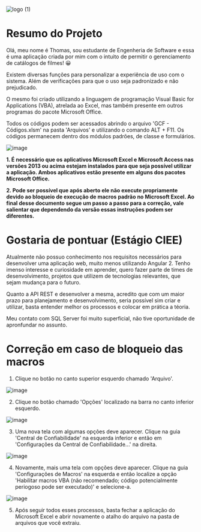 ![logo (1)](https://user-images.githubusercontent.com/101607968/198910701-dd220728-d8f0-4aa8-94c1-ff92b2dc0399.png)

# Resumo do Projeto

Olá, meu nome é Thomas, sou estudante de Engenheria de Software e essa é uma aplicação criada por mim com o intuito de permitir o gerenciamento de catálogos de filmes! 😀

Existem diversas funções para personalizar a experiência de uso com o sistema. Além de verificações para que o uso seja padronizado e não prejudicado.

O mesmo foi criado utilizando a linguagem de programação Visual Basic for Applications (VBA), atrelada ao Excel, mas também presente em outros programas do pacote Microsoft Office.

Todos os códigos podem ser acessados abrindo o arquivo 'GCF - Códigos.xlsm' na pasta 'Arquivos' e utilizando o comando ALT + F11. Os códigos permanecem dentro dos módulos padrões, de classe e formulários.

![image](https://user-images.githubusercontent.com/101607968/198916046-9cf4179b-a247-4e11-a382-c2478e6e737b.png)


**1. É necessário que os aplicativos Microsoft Excel e Microsoft Access nas versões 2013 ou acima estejam instalados para que seja possível utilizar a aplicação. Ambos aplicativos estão presente em alguns dos pacotes Microsoft Office.**

**2. Pode ser possível que após aberto ele não execute propriamente devido ao bloqueio de execução de macros padrão no Microsoft Excel. Ao final desse documento segue um passo a passo para a correção, vale salientar que dependendo da versão essas instruções podem ser diferentes.**


# Gostaria de pontuar (Estágio CIEE)

Atualmente não possuo conhecimento nos requisitos necessários para desenvolver uma aplicação web, muito menos utilizando Angular 2. Tenho imenso interesse e curiosidade em aprender, quero fazer parte de times de desenvolvimento, projetos que utilizem de tecnologias relevantes, que sejam mudança para o futuro.

Quanto a API REST e desenvolver a mesma, acredito que com um maior prazo para planejamento e desenvolvimento, seria possível sim criar e utilizar, basta entender melhor os processos e colocar em prática a téoria. 

Meu contato com SQL Server foi muito superficial, não tive oportunidade de apronfundar no assunto.


# Correção em caso de bloqueio das macros

1. Clique no botão no canto superior esquerdo chamado 'Arquivo'.

![image](https://user-images.githubusercontent.com/101607968/198911466-1ea1c7ae-84d6-4aa5-9dff-331613c31188.png)

2. Clique no botão chamado 'Opções' localizado na barra no canto inferior esquerdo.

![image](https://user-images.githubusercontent.com/101607968/198911523-a1cf57c7-fadf-40ca-b04a-548d1a5337b9.png)

3. Uma nova tela com algumas opções deve aparecer. Clique na guia 'Central de Confiabilidade' na esquerda inferior e então em 'Configurações da Central de Confiabilidade...' na direita.

![image](https://user-images.githubusercontent.com/101607968/198911740-4a171822-001a-4fdb-894b-90decaa377b8.png)

4. Novamente, mais uma tela com opções deve aparecer. Clique na guia 'Configurações de Macros' na esquerda e então localize a opção 'Habilitar macros VBA (não recomendado; código potencialmente periogoso pode ser executado)' e selecione-a.

![image](https://user-images.githubusercontent.com/101607968/198911957-7dafad72-9048-4277-bb82-e245861baa35.png)

5. Após seguir todos esses processos, basta fechar a aplicação do Microsoft Excel e abrir novamente o atalho do arquivo na pasta de arquivos que você extraiu.
 

